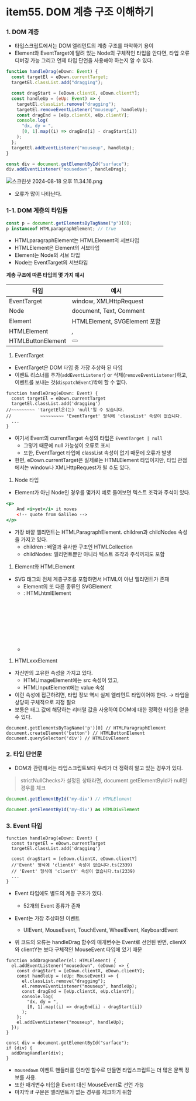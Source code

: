 # item55. DOM 계층 구조 이해하기

### 1. DOM 계층

- 타입스크립트에서는 DOM 엘리먼트의 계층 구조를 파악하기 용이
- Element와 EventTarget에 달려 있는 Node의 구체적인 타입을 안다면, 타입 오류 디버깅 가능 그리고 언제 타입 단언을 사용해야 하는지 알 수 있다.

```jsx
function handleDrag(eDown: Event) {
  const targetEl = eDown.currentTarget;
  targetEl.classList.add("dragging");

  const dragStart = [eDown.clientX, eDown.clientY];
  const handleUp = (eUp: Event) => {
    targetEl.classList.remove("dragging");
    targetEl.removeEventListener("mouseup", handleUp);
    const dragEnd = [eUp.clientX, eUp.clientY];
    console.log(
      "dx, dy = ",
      [0, 1].map((i) => dragEnd[i] - dragStart[i])
    );
  };
  targetEl.addEventListener("mouseup", handleUp);
}

const div = document.getElementById("surface");
div.addEventListener("mousedown", handleDrag);
```

![스크린샷 2024-08-18 오후 11.34.16.png](https://prod-files-secure.s3.us-west-2.amazonaws.com/fef31b45-5ba1-48ad-8b81-f071e47abdeb/ea2b1def-931c-4be4-843e-1d46fa2a7a1b/%E1%84%89%E1%85%B3%E1%84%8F%E1%85%B3%E1%84%85%E1%85%B5%E1%86%AB%E1%84%89%E1%85%A3%E1%86%BA_2024-08-18_%E1%84%8B%E1%85%A9%E1%84%92%E1%85%AE_11.34.16.png)

- 오류가 많이 나타난다.

### 1-1. DOM 계층의 타입들

```jsx
const p = document.getElementsByTagName("p")[0];
p instanceof HTMLparagraphElement; // true
```

- HTMLparagraphElement는 HTMLElement의 서브타입
- HTMLElement은 Element의 서브타입
- Element는 Node의 서브 타입
- Node는 EventTarget의 서브타입

**계층 구조에 따른 타입의 몇 가지 예시**

| 타입              | 예시                         |
| ----------------- | ---------------------------- |
| EventTarget       | window, XMLHttpRequest       |
| Node              | document, Text, Comment      |
| Element           | HTMLElement, SVGElement 포함 |
| HTMLElement       | <i>, <b>                     |
| HTMLButtonElement | <button>                     |

1. EventTarget

- EventTarget은 DOM 타입 중 가장 추상화 된 타입
- 이벤트 리스너를 추가(`addEventListener`) or 삭제(`removeEventListener`)하고, 이벤트를 보내는 것(`dispatchEvent`)밖에 할 수 없다.

```tsx
function handleDrag(eDown: Event) {
  const targetEl = eDown.currentTarget
  targetEl.classList.add('dragging')
//~~~~~~~~~ 'targetEl은(는) 'null'일 수 있습니다.
//           ~~~~~~~~~ 'EventTarget' 형식에 'classList' 속성이 없습니다.
  ...
}
```

- 여기서 Event의 currentTarget 속성의 타입은 `EventTarget | null`
  - 그렇기 때문에 null 가능성이 오류로 표시
  - 또한, EventTarget 타입에 classList 속성이 없기 때문에 오류가 발생
- 한편, eDown.currentTarget은 실제로는 HTMLElement 타입이지만, 타입 관점에서는 window나 XMLHttpRequest가 될 수도 있다.

1. Node 타입

- Element가 아닌 Node인 경우를 몇가지 예로 들어보면 텍스트 조각과 주석이 있다.

```jsx
<p>
	And <i>yet</i> it moves
	<!-- quote from Galileo -->
</p>
```

- 가장 바깥 엘리먼트는 HTMLParagraphElement. children과 childNodes 속성을 가지고 있다.
  - children : 배열과 유사한 구조인 HTMLCollection
  - childNodes: 엘리먼트뿐만 아니라 텍스트 조각과 주석까지도 포함

1. Element와 HTMLElement

- SVG 태그의 전체 계층구조를 포함하면서 HTML이 아닌 엘리먼트가 존재
  - Element의 또 다른 종류인 SVGElement
  - <html> : HTMLhtmlElement
  - <svg> : SVGSvgElement

1. HTMLxxxElement

- 자신만의 고유한 속성을 가지고 있다.
  - HTMLImageElement에는 src 속성이 있고,
  - HTMLInputElement에는 value 속성
- 이런 속성에 접근하려면, 타입 정보 역시 실제 엘리먼트 타입이어야 한다. → 타입을 상당히 구체적으로 지정 필요
- 보통은 태그 값에 해당하는 리터럴 값을 사용하여 DOM에 대한 정확한 타입을 얻을 수 있다.

```
document.getElementsByTagName('p')[0] // HTMLParagraphElement
document.createElement('button') // HTMLButtonElement
document.querySelector('div') // HTMLDivElement
```

### 2. 타입 단언문

- DOM과 관련해서는 타입스크립트보다 우리가 더 정확히 알고 있는 경우가 있다.

> strictNullChecks가 설정된 상태라면, document.getElementById가 null인 경우를 체크

```jsx
document.getElementById('my-div') // HTMLElement

document.getElementById('my-div') as HTMLDivElement
```

### 3. Event 타입

```tsx
function handleDrag(eDown: Event) {
  const targetEl = eDown.currentTarget
  targetEl.classList.add('dragging')

  const dragStart = [eDown.clientX, eDown.clientY]
  //'Event' 형식에 'clientX' 속성이 없습니다.ts(2339)
  // 'Event' 형식에 'clientY' 속성이 없습니다.ts(2339)
  ...
}
```

- Event 타입에도 별도의 계층 구조가 있다.
  - 52개의 Event 종류가 존재
- Event는 가장 추상화된 이벤트

  - UIEvent, MouseEvent, TouchEvent, WheelEvent, KeyboardEvent

- 위 코드의 오류는 handleDrag 함수의 매개변수는 Event로 선언된 반면, clientX와 clientY는 보다 구체적인 MouseEvent 타입에 있기 때문

```tsx
function addDragHandler(el: HTMLElement) {
  el.addEventListener("mousedown", (eDown) => {
    const dragStart = [eDown.clientX, eDown.clientY];
    const handleUp = (eUp: MouseEvent) => {
      el.classList.remove("dragging");
      el.removeEventListener("mouseup", handleUp);
      const dragEnd = [eUp.clientX, eUp.clientY];
      console.log(
        "dx, dy = ",
        [0, 1].map((i) => dragEnd[i] - dragStart[i])
      );
    };
    el.addEventListener("mouseup", handleUp);
  });
}

const div = document.getElementById("surface");
if (div) {
  addDragHandler(div);
}
```

- `mousedown` 이벤트 핸들러를 인라인 함수로 만들면 타입스크립트는 더 많은 문맥 정보를 사용.
- 또한 매개변수 타입을 Event 대신 MouseEvent로 선언 가능
- 마지막 if 구문은 엘리먼트가 없는 경우를 체크하기 위함
